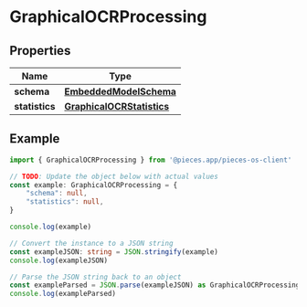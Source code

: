 
# GraphicalOCRProcessing


## Properties

Name | Type
------------ | -------------
**schema** | [**EmbeddedModelSchema**](EmbeddedModelSchema)
**statistics** | [**GraphicalOCRStatistics**](GraphicalOCRStatistics)

## Example

```typescript
import { GraphicalOCRProcessing } from '@pieces.app/pieces-os-client'

// TODO: Update the object below with actual values
const example: GraphicalOCRProcessing = {
    "schema": null,
    "statistics": null,
}

console.log(example)

// Convert the instance to a JSON string
const exampleJSON: string = JSON.stringify(example)
console.log(exampleJSON)

// Parse the JSON string back to an object
const exampleParsed = JSON.parse(exampleJSON) as GraphicalOCRProcessing
console.log(exampleParsed)
```



